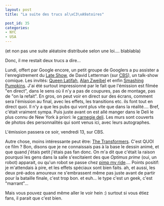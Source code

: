 ```yaml
---
layout: post
title: "La suite des trucs al\xC3\xA9atoires"

post_id: 35
categories:
- NYC
- USA
---
```


(et non pas une suite aléatoire distribuée selon une loi.... blablabla)

Donc, il me restait deux trucs a dire...

Lundi, offert par Google encore, un petit groupe de Googlers a pu assister a l'enregistrement du <a href="http://en.wikipedia.org/wiki/Late_Show_with_David_Letterman">Late Show</a>, de David Letterman (sur <a href="http://www.cbs.com/latenight/lateshow/">CBS</a>), un talk-show comique.
Les invités: <a href="http://en.wikipedia.org/wiki/Queen_Latifah">Queen Latifah</a>, <a href="http://en.wikipedia.org/wiki/Alan_Zweibel">Alan Zweibel</a> et enfin <a href="http://en.wikipedia.org/wiki/Smashing_Pumpkins">Smashing Pumpkins</a>. J'ai été surtout impressionné par le fait que l'émission est filmée "en direct", dans le sens où il n'y a pas de coupures, pas de montage, pas de "on la refait". En gros, on peut voir en direct sur des écrans, comment sera l'émission au final, avec les effets, les transitions etc. ils font tout en direct quoi. Il n'y a que les pubs qui vont plus vite que dans la réalité.... Bref, c'était vraiment sympa. Puis juste avant on est allé manger dans le Deli le plus connu de New York à priori: le <a href="http://www.carnegiedeli.com/">carnegie deli</a>. Les murs sont couverts de photos des personnalités qui sont venus ici, avec leurs autographes.

L'émission passera ce soir, vendredi 13, sur CBS.

Autre chose, moins intéressante peut être: <a href="http://en.wikipedia.org/wiki/Transformers_%28film%29">The Transformers</a>. C'est QUOI ce film ? Bon, disons que je ne connaissais pas à la base le dessin animé, et que quand j'étais petit j'étais pas fan donc. On m'a dit que c'était la raison pourquoi les gens dans la salle s'excitaient des que _Optimus prime_ (oui, un robot) apparait, ou qu'un robot se passe chez <a href="http://en.wikipedia.org/wiki/Pimp_My_Ride">pimp my ride</a>.... Points positif: je m'attendais à pire, et les effets spéciaux sont bien faits. ah, et aussi, les deux pré-ados amoureux ne s'embrassent même pas juste avant de partir pour la bataille finale, c'est trop bon. et euh... le type c'est un geek, c'est "marrant"...

Mais vous pouvez quand même aller le voir hein :) surtout si vous étiez fans, il parait que c'est bien.
